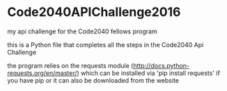 # Code2040APIChallenge2016
my api challenge for the Code2040 fellows program

this is a Python file that completes all the steps in the Code2040 Api Challenge

the program relies on the requests module (http://docs.python-requests.org/en/master/) which can be installed via 'pip install requests' if you have pip or it can also be downloaded from the website
